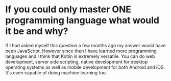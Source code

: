 # If you could only master ONE programming language what would it be and why?

If I had asked myself this question a few months ago my answer would have been JavaScript. However since then I have learned more programming languages and I think that Kotlin is extremely versatile. You can do web development, server side scripting, native development for desktop operating systems as well as mobile development for both Android and iOS. It's even capable of doing machine learning too.
